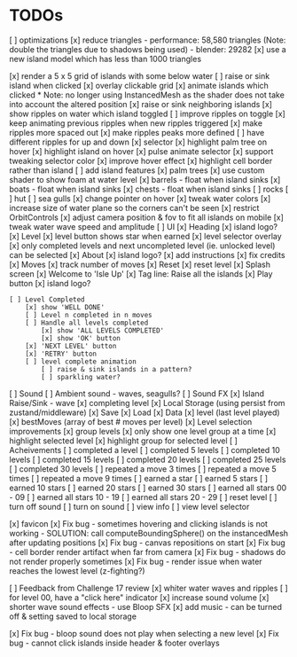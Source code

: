 # TODOs

[ ] optimizations
    [x] reduce triangles 
        - performance: 58,580 triangles (Note: double the triangles due to shadows being used)
        - blender: 29282
        [x] use a new island model which has less than 1000 triangles

[x] render a 5 x 5 grid of islands with some below water
[ ] raise or sink island when clicked
    [x] overlay clickable grid
    [x] animate islands which clicked
        * Note: no longer using InstancedMesh as the shader does not take into account the altered position
    [x] raise or sink neighboring islands
    [x] show ripples on water which island toggled
    [ ] improve ripples on toggle
        [x] keep animating previous ripples when new ripples triggered
        [x] make ripples more spaced out
        [x] make ripples peaks more defined
        [ ] have different ripples for up and down
[x] selector
    [x] highlight palm tree on hover
    [x] highlight island on hover
    [x] pulse animate selector
    [x] support tweaking selector color
    [x] improve hover effect
    [x] highlight cell border rather than island
[ ] add island features
    [x] palm trees
        [x] use custom shader to show foam at water level
    [x] barrels - float when island sinks
    [x] boats - float when island sinks
    [x] chests - float when island sinks
    [ ] rocks
    [ ] hut
    [ ] sea gulls
[x] change pointer on hover
[x] tweak water colors
[x] increase size of water plane so the corners can't be seen
[x] restrict OrbitControls
[x] adjust camera position & fov to fit all islands on mobile
[x] tweak water wave speed and amplitude
[ ] UI
    [x] Heading 
        [x] island logo?
    [x] Level
        [x] level button shows star when earned
        [x] level selector overlay
        [x] only completed levels and next uncompleted level (ie. unlocked level) can be selected
    [x] About
        [x] island logo?
        [x] add instructions
        [x] fix credits
    [x] Moves
        [x] track number of moves
    [x] Reset
        [x] reset level
    [x] Splash screen
        [x] Welcome to 'Isle Up'
        [x] Tag line: Raise all the islands
        [x] Play button
        [x] island logo?

    [ ] Level Completed    
        [x] show 'WELL DONE'
        [ ] Level n completed in n moves
        [ ] Handle all levels completed
            [x] show 'ALL LEVELS COMPLETED'
            [x] show 'OK' button
        [x] 'NEXT LEVEL' button
        [x] 'RETRY' button
        [ ] level complete animation
            [ ] raise & sink islands in a pattern?
            [ ] sparkling water?
[ ] Sound
    [ ] Ambient sound - waves, seagulls?
    [ ] Sound FX
        [x] Island Raise/Sink - wave
        [x] completing level
[x] Local Storage (using persist from zustand/middleware)
    [x] Save
    [x] Load
    [x] Data
        [x] level (last level played)
        [x] bestMoves (array of best # moves per level)
[x] Level selection improvements
    [x] group levels
    [x] only show one level group at a time
    [x] highlight selected level
    [x] highlight group for selected level 
[ ] Acheivements
    [ ] completed a level
    [ ] completed 5 levels
    [ ] completed 10 levels
    [ ] completed 15 levels
    [ ] completed 20 levels
    [ ] completed 25 levels
    [ ] completed 30 levels
    [ ] repeated a move 3 times
    [ ] repeated a move 5 times
    [ ] repeated a move 9 times
    [ ] earned a star
    [ ] earned 5 stars
    [ ] earned 10 stars
    [ ] earned 20 stars
    [ ] earned 30 stars
    [ ] earned all stars 00 - 09
    [ ] earned all stars 10 - 19
    [ ] earned all stars 20 - 29
    [ ] reset level
    [ ] turn off sound
    [ ] turn on sound
    [ ] view info
    [ ] view level selector

[x] favicon
[x] Fix bug - sometimes hovering and clicking islands is not working
            - SOLUTION: call computeBoundingSphere() on the instancedMesh after updating positions
[x] Fix bug - canvas repositions on start
[x] Fix bug - cell border render artifact when far from camera
[x] Fix bug - shadows do not render properly sometimes
[x] Fix bug - render issue when water reaches the lowest level (z-fighting?)

[ ] Feedback from Challenge 17 review 
    [x] whiter water waves and ripples
    [ ] for level 00, have a "click here" indicator
    [x] increase sound volume
    [x] shorter wave sound effects - use Bloop SFX
    [x] add music - can be turned off & setting saved to local storage

[x] Fix bug - bloop sound does not play when selecting a new level
[x] Fix bug - cannot click islands inside header & footer overlays
